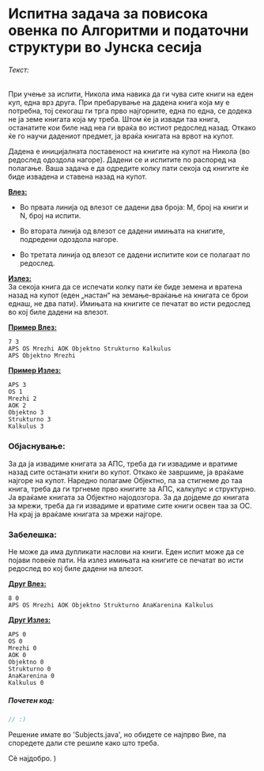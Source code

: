 # Испитна задача за повисока овенка по Алгоритми и податочни структури во Јунска сесија


###### Текст:
При учење за испити, Никола има навика да ги чува сите книги на еден куп, една врз друга.
При пребарување на дадена книга која му е потребна, тој секогаш ги трга прво најгорните,
една по една, се додека не ја земе книгата која му треба. Штом ќе ја извади таа книга,
останатите кои биле над неа ги враќа во истиот редослед назад. Откако ќе го научи дадениот предмет, 
ја враќа книгата на врвот на купот.

Дадена е иницијалната поставеност на книгите на купот на Никола (во редослед одоздола нагоре).
Дадени се и испитите по распоред на полагање. Ваша задача е да одредите колку пати секоја од
книгите ќе биде извадена и ставена назад на купот.

<ins>**Влез:**</ins> </br>
- Во првата линија од влезот се дадени два броја: М, број на книги и N, број на испити.

- Во втората линија од влезот се дадени имињата на книгите, подредени одоздола нагоре.

- Во третата линија од влезот се дадени испитите кои се полагаат по редослед.

<ins>**Излез:**</ins> </br>
За секоја книга да се испечати колку пати ќе биде земена и вратена назад на купот
(еден „настан“ на земање-враќање на книгата се брои еднаш, не два пати).
Имињата на книгите се печатат во исти редослед во кој биле дадени на влезот.

<ins>**Пример Влез:**</ins> </br>
```
7 3
APS OS Мrezhi AOK Objektno Strukturno Kalkulus
APS Objektno Мrezhi
```

<ins>**Пример Излез:**</ins> </br>
```
APS 3
OS 1
Мrezhi 2
AOK 2
Objektno 3
Strukturno 3
Kalkulus 3
```

### Објаснување:

За да ја извадиме книгата за АПС, треба да ги извадиме и вратиме назад сите останати книги во купот.
Откако ќе завршиме, ја враќаме најгоре на купот. Наредно полагаме Објектно, па за стигнеме до таа книга,
треба да ги тргнеме прво книгите за АПС, калкулус и структурно. Ја враќаме книгата за Објектно најодозгора.
За да дојдеме до книгата за мрежи, треба да ги извадиме и вратиме сите книги освен таа за ОС. 
На крај ја враќаме книгата за мрежи најгоре.

### Забелешка:

Не може да има дупликати наслови на книги. Еден испит може да се појави повеќе пати.
На излез имињата на книгите се печатат во исти редослед во кој биле дадени на влезот.

<ins>**Друг Влез:**</ins> </br>
```
8 0
APS OS Мrezhi AOK Objektno Strukturno AnaKarenina Kalkulus
```

<ins>**Друг Излез:**</ins> </br>
```
APS 0
OS 0
Мrezhi 0
AOK 0
Objektno 0
Strukturno 0
AnaKarenina 0
Kalkulus 0
```
##### Почетен код: </br>
```java
// :)
```
Решение имате во 'Subjects.java', но обидете се најпрво Вие,
па споредете дали сте решиле како што треба.

Сѐ најдобро. )